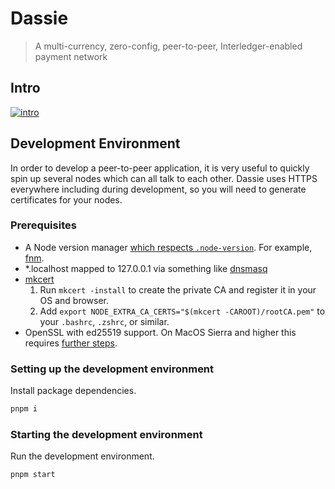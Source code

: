 # Dassie

> A multi-currency, zero-config, peer-to-peer, Interledger-enabled payment network

## Intro

[![intro](http://img.youtube.com/vi/Whp4RfW3K_U/0.jpg)](http://www.youtube.com/watch?v=Whp4RfW3K_U&t=8371 "Intro")

## Development Environment

In order to develop a peer-to-peer application, it is very useful to quickly spin up several nodes which can all talk to each other. Dassie uses HTTPS everywhere including during development, so you will need to generate certificates for your nodes.

### Prerequisites

- A Node version manager [which respects `.node-version`](https://stackoverflow.com/questions/27425852/what-uses-respects-the-node-version-file). For example, [fnm](https://github.com/Schniz/fnm).
- *.localhost mapped to 127.0.0.1 via something like [dnsmasq](https://hedichaibi.com/how-to-setup-wildcard-dev-domains-with-dnsmasq-on-a-mac/)
- [mkcert](https://github.com/FiloSottile/mkcert)
  1. Run `mkcert -install` to create the private CA and register it in your OS and browser.
  2. Add `export NODE_EXTRA_CA_CERTS="$(mkcert -CAROOT)/rootCA.pem"` to your `.bashrc`, `.zshrc`, or similar.
- OpenSSL with ed25519 support. On MacOS Sierra and higher this requires [further steps](https://github.com/justmoon/dassie/issues/3#issuecomment-1312636093).

### Setting up the development environment

Install package dependencies.

```sh
pnpm i
```

### Starting the development environment

Run the development environment.

```sh
pnpm start
```
